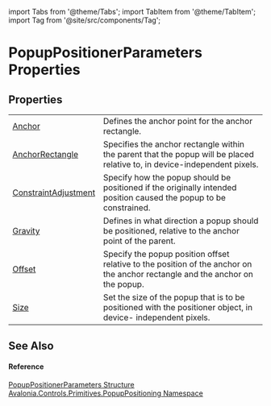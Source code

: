 import Tabs from '@theme/Tabs'; 
import TabItem from '@theme/TabItem'; 
import Tag from '@site/src/components/Tag'; 

# PopupPositionerParameters Properties




## Properties
<table>
<tr>
<td><a href="P_Avalonia_Controls_Primitives_PopupPositioning_PopupPositionerParameters_Anchor">Anchor</a></td>
<td>Defines the anchor point for the anchor rectangle.</td>
</tr>
<tr>
<td><a href="P_Avalonia_Controls_Primitives_PopupPositioning_PopupPositionerParameters_AnchorRectangle">AnchorRectangle</a></td>
<td>Specifies the anchor rectangle within the parent that the popup will be placed relative to, in device-independent pixels.</td>
</tr>
<tr>
<td><a href="P_Avalonia_Controls_Primitives_PopupPositioning_PopupPositionerParameters_ConstraintAdjustment">ConstraintAdjustment</a></td>
<td>Specify how the popup should be positioned if the originally intended position caused the popup to be constrained.</td>
</tr>
<tr>
<td><a href="P_Avalonia_Controls_Primitives_PopupPositioning_PopupPositionerParameters_Gravity">Gravity</a></td>
<td>Defines in what direction a popup should be positioned, relative to the anchor point of the parent.</td>
</tr>
<tr>
<td><a href="P_Avalonia_Controls_Primitives_PopupPositioning_PopupPositionerParameters_Offset">Offset</a></td>
<td>Specify the popup position offset relative to the position of the anchor on the anchor rectangle and the anchor on the popup.</td>
</tr>
<tr>
<td><a href="P_Avalonia_Controls_Primitives_PopupPositioning_PopupPositionerParameters_Size">Size</a></td>
<td>Set the size of the popup that is to be positioned with the positioner object, in device- independent pixels.</td>
</tr>
</table>

## See Also


#### Reference
<a href="T_Avalonia_Controls_Primitives_PopupPositioning_PopupPositionerParameters">PopupPositionerParameters Structure</a>  
<a href="N_Avalonia_Controls_Primitives_PopupPositioning">Avalonia.Controls.Primitives.PopupPositioning Namespace</a>  
